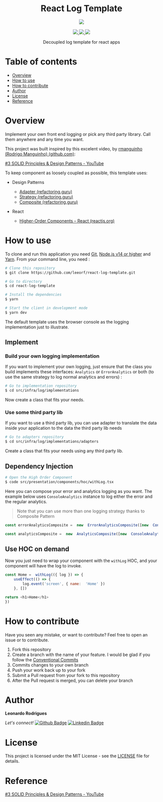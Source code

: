 
<div align="center" >
  <h1>React Log Template</h1>
  <div>
    <img src="https://img.shields.io/badge/repository%20category-project-green" />
  </div>
  <br>
  <div>
    <a href="https://github.com/leeorf">
      <img src="https://img.shields.io/badge/-Github-000?style=flat-square&logo=Github&logoColor=white&link=https://github.com/leeorf">
    </a>
    <a href="https://www.linkedin.com/in/leonardorodriguesf/">
      <img src="https://img.shields.io/badge/-LinkedIn-blue?style=flat-square&logo=Linkedin&logoColor=white&link=https://www.linkedin.com/in/leonardof/">
    </a>
    <a href="mailto:leorodrigues@leeorf.dev">
      <img src="https://img.shields.io/badge/-Gmail-c14438?style=flat-square&logo=Gmail&logoColor=white&link=mailto:leorodrigues@leeorf.dev">
    </a>
  </div>
  <div>
	  <p>Decoupled log template for react apps</p>
  </div>
</div>


# Table of contents

- [Overview](#overview)
- [How to use](#how-to-use)
- [How to contribute](#how-to-contribute)
- [Author](#author)
- [License](#license)
- [Reference](#reference)



# Overview

Implement your own front end logging or pick any third party library. Call them anywhere and any time you want.

This project was built inspired by this excelent video, by [rmanguinho (Rodrigo Manguinho) (github.com)](https://github.com/rmanguinho):

[#3 SOLID Principles & Design Patterns - YouTube](https://www.youtube.com/watch?v=lqYm2V6J7Gk&list=PL9aKtVrF05DxhLuX2vg8p87H9K0tNyS8j&index=4)

To keep component as loosely coupled as possible, this template uses:

- Design Patterns
  - [Adapter (refactoring.guru)](https://refactoring.guru/design-patterns/adapter)
  - [Strategy (refactoring.guru)](https://refactoring.guru/design-patterns/strategy)
  - [Composite (refactoring.guru)](https://refactoring.guru/design-patterns/composite)

- React
  - [Higher-Order Components – React (reactjs.org)](https://reactjs.org/docs/higher-order-components.html)

# How to use

To clone and run this application you need [Git](https://git-scm.com/), [Node.js v14 or higher](https://nodejs.org/)  and [Yarn](https://yarnpkg.com/). From your command line, you need :

``` bash
# Clone this repository
$ git clone https://github.com/leeorf/react-log-template.git

# Go to directory
$ cd react-log-template

# Install the dependencies
$ yarn

# Start the client in development mode
$ yarn dev
```

The default template uses the browser console as the logging implementation just to illustrate. 
## Implement

### Build your own logging implementation

If you want to implement your own logging, just ensure that the class you build implements these interfaces: `Analytics` or `ErrorAnalytics` or both (to use the same strategy to log normal analytics and errors) :

```bash
# Go to implementation repository
$ cd src/infra/log/implementations
```
 Now create a class that fits your needs.

### Use some third party lib

If you want to use a third party lib, you can use adapter to translate the data inside your application to the data the third party lib needs

```bash
# Go to adapters repository
$ cd src/infra/log/implementations/adapters
```
Create a class that fits your needs using any third party lib.

## Dependency Injection
```bash
# Open the High Order Component
$ code src/presentation/components/hoc/withLog.tsx
```
Here you can compose your error and analytics logging as you want. The example below uses `ConsoleAnalytics` instance to log either the error and the regular analytics.
> Note that you can use more than one logging strategy thanks to Composite Pattern
```javascript
const errorAnalyticsComposite =  new  ErrorAnalyticsComposite([new  ConsoleAnalytics()]);

const analyticsComposite =  new  AnalyticsComposite([new  ConsoleAnalytics()])
```

## Use HOC on demand

Now you just need to wrap your component with the `withLog` HOC, and your component will have the log to invoke.
```javascript
const Home =  withLog(({ log }) => {
	useEffect(() => {
		log.event('screen', { name:  'Home' })
	}, [])

return <h1>Home</h1>
})
```


# How to contribute

Have you seen any mistake, or want to contribute? Feel free to open an issue or to contribute.

1. Fork this repository
2. Create a branch with the name of your feature. I would be glad if you follow the [Conventional Commits](https://www.conventionalcommits.org/en/v1.0.0/)
3. Commits changes to your own branch
4. Push your work back up to your fork
5. Submit a Pull request from your fork to this repository
6. After the Pull request is merged, you can delete your branch

# Author

**Leonardo Rodrigues**

*Let's connect!* 
[![Github Badge](https://img.shields.io/badge/-Github-000?style=flat-square&logo=Github&logoColor=white&link=https://github.com/leeorf)](https://github.com/leeorf)
[![Linkedin Badge](https://img.shields.io/badge/-LinkedIn-blue?style=flat-square&logo=Linkedin&logoColor=white&link=https://www.linkedin.com/in/leonardof/)](https://www.linkedin.com/in/leonardorodriguesf/)

# License

This project is licensed under the MIT License - see the [LICENSE](./LICENSE) file for details.

# Reference

[#3 SOLID Principles & Design Patterns - YouTube](https://www.youtube.com/watch?v=lqYm2V6J7Gk&list=PL9aKtVrF05DxhLuX2vg8p87H9K0tNyS8j&index=4)
